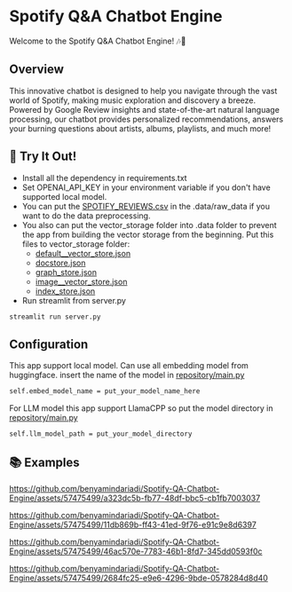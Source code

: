 # Spotify Q&A Chatbot Engine

Welcome to the Spotify Q&A Chatbot Engine! 🎶🤖

## Overview
This innovative chatbot is designed to help you navigate through the vast world of Spotify, making music exploration 
and discovery a breeze. Powered by Google Review insights and state-of-the-art natural language processing, 
our chatbot provides personalized recommendations, answers your burning questions about artists, albums, playlists, 
and much more!

## 🚀 Try It Out!
- Install all the dependency in requirements.txt
- Set OPENAI_API_KEY in your environment variable if you don't have supported local model.
- You can put the [SPOTIFY_REVIEWS.csv](https://drive.google.com/file/d/1_xaRB6d2K_9-1dUmdU0GjtaqPO7uQnTM/view) in the .data/raw_data
  if you want to do the data preprocessing.
- You also can put the vector_storage folder into .data folder to prevent the app from building the vector storage from the beginning. Put this files to vector_storage folder:
  - [default__vector_store.json](https://drive.google.com/uc?export=download&id=1EtJl00YEwCboo_70GxPRi0Yc8ebqkoJl)
  - [docstore.json](https://drive.google.com/uc?export=download&id=1frN2BTjAmJkLMp9WIVtblEXX0xZIID7_)
  - [graph_store.json](https://drive.google.com/uc?export=download&id=1mqQhnXWcditdOJgWypDegF-FJskqfXF5)
  - [image__vector_store.json](https://drive.google.com/uc?export=download&id=1KwYZt8qn8CDjKiB8c1kod0P0sf1m58b_)
  - [index_store.json](https://drive.google.com/uc?export=download&id=13KhWmqUOHmbBfjx7mqCc6_3WCDvMEuPT)
- Run streamlit from server.py
```bash
streamlit run server.py
```

## Configuration
This app support local model. 
Can use all embedding model from huggingface.
insert the name of the model in [repository/main.py](https://github.com/benyamindariadi/Spotify-QA-Chatbot-Engine/blob/e6f48ce8e16096e1c783d70ac068814e4ddb5d1c/repository/main.py#L15)
```bash
self.embed_model_name = put_your_model_name_here
```
For LLM model this app support LlamaCPP so put the model directory in [repository/main.py](https://github.com/benyamindariadi/Spotify-QA-Chatbot-Engine/blob/e6f48ce8e16096e1c783d70ac068814e4ddb5d1c/repository/main.py#L18C9-L18C73)
```bash
self.llm_model_path = put_your_model_directory
```

## 📚 Examples
https://github.com/benyamindariadi/Spotify-QA-Chatbot-Engine/assets/57475499/a323dc5b-fb77-48df-bbc5-cb1fb7003037

https://github.com/benyamindariadi/Spotify-QA-Chatbot-Engine/assets/57475499/11db869b-ff43-41ed-9f76-e91c9e8d6397

https://github.com/benyamindariadi/Spotify-QA-Chatbot-Engine/assets/57475499/46ac570e-7783-46b1-8fd7-345dd0593f0c

https://github.com/benyamindariadi/Spotify-QA-Chatbot-Engine/assets/57475499/2684fc25-e9e6-4296-9bde-0578284d8d40
